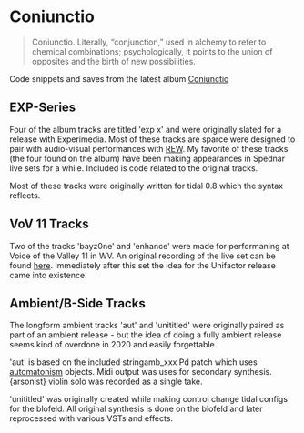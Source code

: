 # Coniunctio
 > Coniunctio. Literally, “conjunction,” used in alchemy to refer to chemical combinations; psychologically, it points to the union of opposites and the birth of new possibilities.

Code snippets and saves from the latest album [Coniunctio](https://unifactor.bandcamp.com/album/coniunctio)


## EXP-Series
Four of the album tracks are titled 'exp x' and were originally slated for a release with Experimedia.  Most of these tracks are sparce were designed to pair with audio-visual performances with [REW](https://vimeo.com/rewmedia).  My favorite of these tracks (the four found on the album) have been making appearances in Spednar live sets for a while.  Included is code related to the original tracks.

Most of these tracks were originally written for tidal 0.8 which the syntax reflects.

## VoV 11 Tracks
Two of the tracks 'bayz0ne' and 'enhance' were made for performaning at Voice of the Valley 11 in WV.  An original recording of the live set can be found [here](https://vimeo.com/368163681).  Immediately after this set the idea for the Unifactor release came into existence.

## Ambient/B-Side Tracks
The longform ambient tracks 'aut' and 'unititled' were originally paired as part of an ambient release - but the idea of doing a fully ambient release seems kind of overdone in 2020 and easily forgettable. 

'aut' is based on the included stringamb_xxx Pd patch which uses [automatonism](https://www.automatonism.com/) objects.  Midi output was uses for secondary synthesis.  {arsonist} violin solo was recorded as a single take.

'unititled' was originally created while making control change tidal configs for the blofeld.  All original synthesis is done on the blofeld and later reprocessed with various VSTs and effects.
